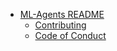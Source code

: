* [ML-Agents README](https://github.com/Unity-Technologies/ml-agents/blob/master/README.md)
	* [Contributing](CONTRIBUTING.md)
	* [Code of Conduct](https://github.com/Unity-Technologies/ml-agents/blob/master/CODE_OF_CONDUCT.md)
